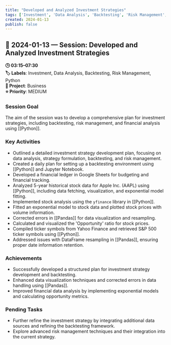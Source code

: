 ```yaml
---
title: "Developed and Analyzed Investment Strategies"
tags: ['Investment', 'Data Analysis', 'Backtesting', 'Risk Management', 'Python']
created: 2024-01-13
publish: false
---
```


## 📅 2024-01-13 — Session: Developed and Analyzed Investment Strategies

**🕒 03:15–07:30**  
**🏷️ Labels**: Investment, Data Analysis, Backtesting, Risk Management, Python  
**📂 Project**: Business  
**⭐ Priority**: MEDIUM  


### Session Goal
The aim of the session was to develop a comprehensive plan for investment strategies, including backtesting, risk management, and financial analysis using [[Python]].

### Key Activities
- Outlined a detailed investment strategy development plan, focusing on data analysis, strategy formulation, backtesting, and risk management.
- Created a daily plan for setting up a backtesting environment using [[Python]] and Jupyter Notebook.
- Developed a financial ledger in Google Sheets for budgeting and financial tracking.
- Analyzed 5-year historical stock data for Apple Inc. (AAPL) using [[Python]], including data fetching, visualization, and exponential model fitting.
- Implemented stock analysis using the `yfinance` library in [[Python]].
- Fitted an exponential model to stock data and plotted stock prices with volume information.
- Corrected errors in [[Pandas]] for data visualization and resampling.
- Calculated and visualized the 'Opportunity' ratio for stock prices.
- Compiled ticker symbols from Yahoo Finance and retrieved S&P 500 ticker symbols using [[Python]].
- Addressed issues with DataFrame resampling in [[Pandas]], ensuring proper date information retention.

### Achievements
- Successfully developed a structured plan for investment strategy development and backtesting.
- Enhanced data visualization techniques and corrected errors in data handling using [[Pandas]].
- Improved financial data analysis by implementing exponential models and calculating opportunity metrics.

### Pending Tasks
- Further refine the investment strategy by integrating additional data sources and refining the backtesting framework.
- Explore advanced risk management techniques and their integration into the current strategy.
